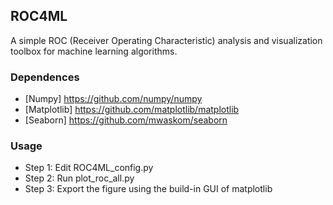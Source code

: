 ## ROC4ML
A simple ROC (Receiver Operating Characteristic) analysis and visualization toolbox for machine learning algorithms.

### Dependences

* [Numpy] https://github.com/numpy/numpy
* [Matplotlib] https://github.com/matplotlib/matplotlib
* [Seaborn] https://github.com/mwaskom/seaborn

### Usage
* Step 1: Edit ROC4ML_config.py
* Step 2: Run plot_roc_all.py
* Step 3: Export the figure using the build-in GUI of matplotlib

